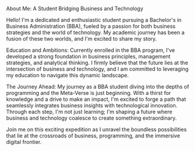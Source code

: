 
About Me: A Student Bridging Business and Technology

Hello! I'm a dedicated and enthusiastic student pursuing a Bachelor's in Business Administration (BBA), fueled by a passion for both business strategies and the world of technology. My academic journey has been a fusion of these two worlds, and I'm excited to share my story.

Education and Ambitions:
Currently enrolled in the BBA program, I've developed a strong foundation in business principles, management strategies, and analytical thinking. I firmly believe that the future lies at the intersection of business and technology, and I am committed to leveraging my education to navigate this dynamic landscape.

The Journey Ahead:
My journey as a BBA student diving into the depths of programming and the Meta-Verse is just beginning. With a thirst for knowledge and a drive to make an impact, I'm excited to forge a path that seamlessly integrates business insights with technological innovation. Through each step, I'm not just learning; I'm shaping a future where business and technology coalesce to create something extraordinary.

Join me on this exciting expedition as I unravel the boundless possibilities that lie at the crossroads of business, programming, and the immersive digital frontier.
